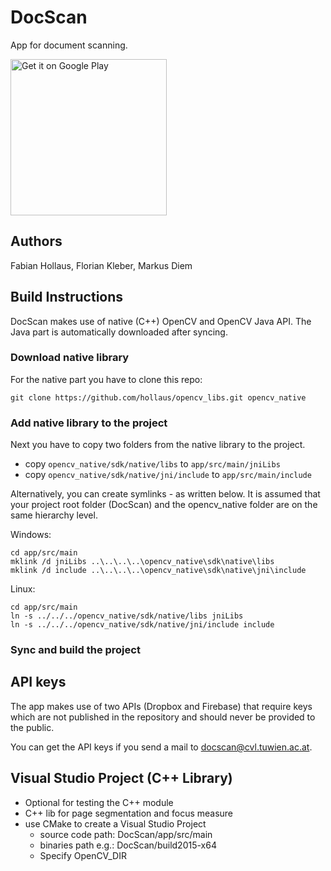 # DocScan
App for document scanning.

<a href='https://play.google.com/store/apps/details?id=at.ac.tuwien.caa.docscan&pcampaignid=MKT-Other-global-all-co-prtnr-py-PartBadge-Mar2515-1'><img alt='Get it on Google Play' src='https://play.google.com/intl/en_us/badges/images/generic/en_badge_web_generic.png' width="250px"/></a>

## Authors
Fabian Hollaus,
Florian Kleber,
Markus Diem

## Build Instructions
DocScan makes use of native (C++) OpenCV and OpenCV Java API. The Java part is automatically downloaded after syncing.
### Download native library
For the native part you have to clone this repo:

```shell
git clone https://github.com/hollaus/opencv_libs.git opencv_native
```
### Add native library to the project
Next you have to copy two folders from the native library to the project.
- copy `opencv_native/sdk/native/libs` to `app/src/main/jniLibs`
- copy `opencv_native/sdk/native/jni/include` to `app/src/main/include`

Alternatively, you can create symlinks - as written below. It is assumed that your project root folder (DocScan) and the opencv_native folder are on the same hierarchy level.

Windows:

```shell
cd app/src/main
mklink /d jniLibs ..\..\..\..\opencv_native\sdk\native\libs
mklink /d include ..\..\..\..\opencv_native\sdk\native\jni\include
```

Linux:
```shell
cd app/src/main
ln -s ../../../opencv_native/sdk/native/libs jniLibs
ln -s ../../../opencv_native/sdk/native/jni/include include
```


### Sync and build the project

## API keys
The app makes use of two APIs (Dropbox and Firebase) that require keys which are not published in the repository and should never be provided to the public. 

You can get the API keys if you send a mail to docscan@cvl.tuwien.ac.at.

## Visual Studio Project (C++ Library)
- Optional for testing the C++ module
- C++ lib for page segmentation and focus measure
- use CMake to create a Visual Studio Project
  - source code path: DocScan/app/src/main
  - binaries path e.g.: DocScan/build2015-x64
  - Specify OpenCV_DIR
